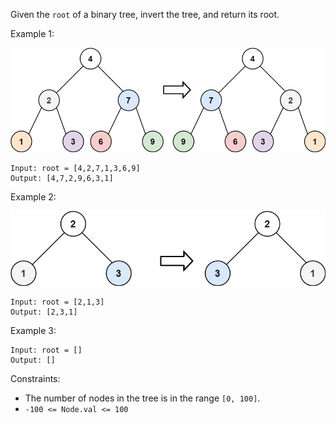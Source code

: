 Given the `root` of a binary tree, invert the tree, and return its root.

 

Example 1:

![invert1-tree](invert1-tree.jpeg)
```
Input: root = [4,2,7,1,3,6,9]
Output: [4,7,2,9,6,3,1]
```
Example 2:

![invert2-tree](invert2-tree.jpeg)
```
Input: root = [2,1,3]
Output: [2,3,1]
```
Example 3:
```
Input: root = []
Output: []
 ```

Constraints:

- The number of nodes in the tree is in the range `[0, 100]`.
- `-100 <= Node.val <= 100`